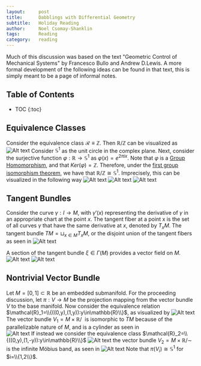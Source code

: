 ```yaml
---
layout:     post
title:      Dabblings with Differential Geometry
subtitle:   Holiday Reading 
author:     Noel Csomay-Shanklin
tags:       Reading
category:   reading
---
```

Much of this discussion was based on the text "Geometric Control of Mechanical Systems" by Francesco Bullo and Andrew D.Lewis. A more formal development of the following ideas can be found in that text, this is simply meant to be a page of informal notes.

## Table of Contents
* TOC
{:toc}

## Equivalence Classes
Consider the equivalence class $\mathcal{R}\equiv\mathbb{Z}$. Then $\mathbb{R}/\mathbb{Z}$ can be visualized as ![Alt text](https://noelc-s.github.io/website/img/DiffGeo1/DiffGeo1a1.svg?sanitize=true)
Consider $\mathbb{S}^1$ as the unit circle in the complex plane. Next, consider the surjective function $\varphi:\mathbb{R}\to\mathbb{S}^1$ as $\varphi(x) = e^{2\pi ix}$. Note that $\varphi$ is a [Group Homomorphism](http://mathworld.wolfram.com/GroupHomomorphism.html), and that $Ker(\varphi)=\mathbb{Z}$. Therefore, under the [first group isomorphism theorem](https://en.wikipedia.org/wiki/Isomorphism_theorems#First_isomorphism_theorem), we have that $\mathbb{R}/\mathbb{Z}\cong\mathbb{S}^1$. Imprecisely, this can be visualized in the following way 
![Alt text](https://noelc-s.github.io/website/img/DiffGeo1/DiffGeo1a2.svg?sanitize=true)
![Alt text](https://noelc-s.github.io/website/img/DiffGeo1/DiffGeo1a3.svg?sanitize=true)
![Alt text](https://noelc-s.github.io/website/img/DiffGeo1/DiffGeo1a4.svg?sanitize=true)

## Tangent Bundles
Consider the curve $\gamma:I\to M$, with $\gamma'(x)$ representing the derivative of $\gamma$ in an appropriate chart at the point $x$. The tangent fiber at a point x is the set of all curves $\gamma$ that have the same derivative at $x$, denoted by $T_x M$. The tangent bundle $TM = \sqcup_{x\in M}T_x M$, or the disjoint union of the tangent fibers as seen in 
![Alt text](https://noelc-s.github.io/website/img/DiffGeo1/DiffGeo1TangentBundle.svg?sanitize=true)

A section of the tangent bundle $\xi\in\Gamma(M)$ provides a vector field on $M$.
![Alt text](https://noelc-s.github.io/website/img/DiffGeo1/DiffGeo1TangentBundleSection1.svg?sanitize=true)
![Alt text](https://noelc-s.github.io/website/img/DiffGeo1/DiffGeo1TangentBundleSection2.svg?sanitize=true)
<div align="center"><script src="https://embed.github.com/view/3d/noelc-s/website/gh-pages/stl/3DPlot.stl"></script></div>

## Nontrivial Vector Bundle
Let $M=[0,1]\subset\mathbb{R}$ be an embedded submanifold. For the proceeding discussion, let $\pi:V\to M$ be the projection mapping from the vector bundle $V$ to the base manifold. Now consider the equivalence relation $\mathcal{R}_1=\\{((0,y),(1,y)):y\in\mathbb{R}\\}$, as visualized by
![Alt text](https://noelc-s.github.io/website/img/DiffGeo1/R1.svg?sanitize=true)
The vector bundle $V_1=M\times \mathbb{R}/~$ is isomorphic to $TM$ because of the parallelizable nature of $M$, and is a cylinder as seen in  
![Alt text](https://noelc-s.github.io/website/img/DiffGeo1/DiffGeo1Cylinder.svg?sanitize=true)
If instead we consider the equivalence class $\mathcal{R}_2=\\{((0,y),(1,-y)):y\in\mathbb{R}\\}$
![Alt text](https://noelc-s.github.io/website/img/DiffGeo1/R1.svg?sanitize=true)
the vector bundle $V_2=M\times\mathbb{R}/\sim$ is the infinite Möbius band, as seen in
![Alt text](https://noelc-s.github.io/website/img/DiffGeo1/DiffGeo1Mobius.svg?sanitize=true)
Note that $\pi(V_i)\cong\mathbb{S}^1$ for $i=\\{1,2\\}$.



